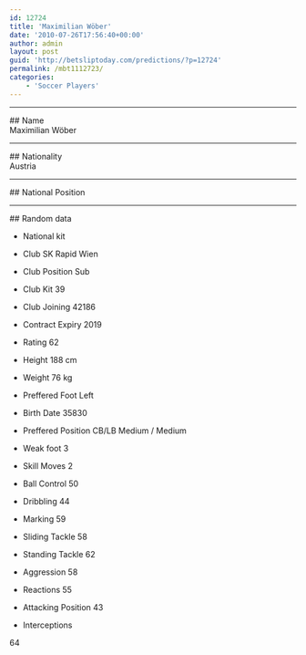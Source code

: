 ```yaml
---
id: 12724
title: 'Maximilian Wöber'
date: '2010-07-26T17:56:40+00:00'
author: admin
layout: post
guid: 'http://betsliptoday.com/predictions/?p=12724'
permalink: /mbt1112723/
categories:
    - 'Soccer Players'
---
```


- - - - - -

\## Name  
 Maximilian Wöber

- - - - - -

\## Nationality  
 Austria

- - - - - -

\## National Position

- - - - - -

\## Random data

- National kit
- Club
 SK Rapid Wien

- Club Position
 Sub

- Club Kit
 39

- Club Joining
 42186

- Contract Expiry
 2019

- Rating
 62

- Height
 188 cm

- Weight
 76 kg

- Preffered Foot
 Left

- Birth Date
 35830

- Preffered Position
 CB/LB Medium / Medium

- Weak foot
 3

- Skill Moves
 2

- Ball Control
 50

- Dribbling
 44

- Marking
 59

- Sliding Tackle
 58

- Standing Tackle
 62

- Aggression
 58

- Reactions
 55

- Attacking Position
 43

- Interceptions

 64